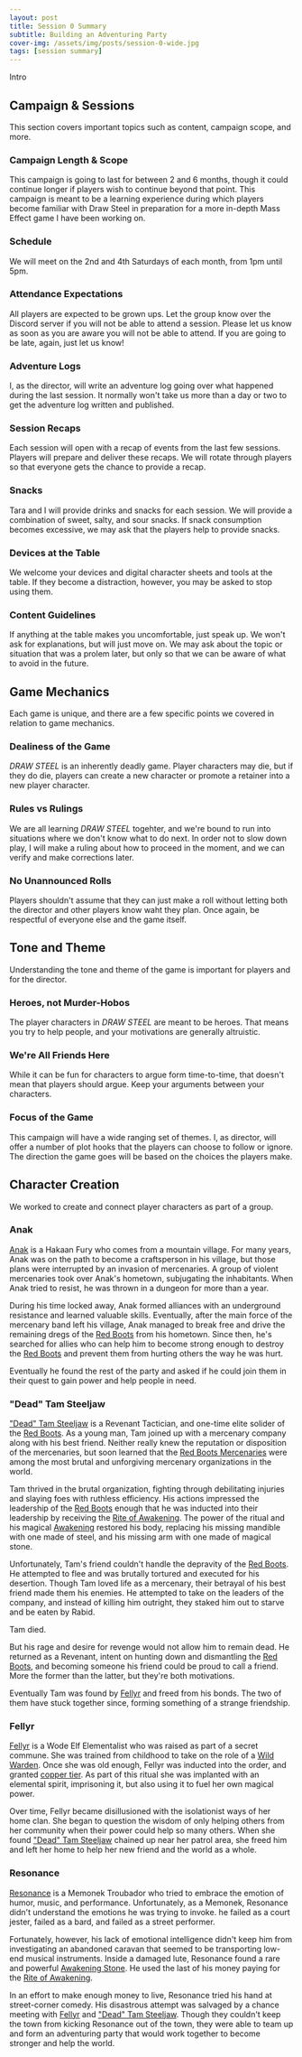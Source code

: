 ```yaml
---
layout: post
title: Session 0 Summary
subtitle: Building an Adventuring Party
cover-img: /assets/img/posts/session-0-wide.jpg
tags: [session summary]
---
```


Intro


## Campaign & Sessions
This section covers important topics such as content, campaign scope, and more.

### Campaign Length & Scope
This campaign is going to last for between 2 and 6 months, though it could continue longer if players wish to continue beyond that point. This campaign is meant to be a learning experience during which players become familiar with Draw Steel in preparation for a more in-depth Mass Effect game I have been working on.

### Schedule
We will meet on the 2nd and 4th Saturdays of each month, from 1pm until 5pm.

### Attendance Expectations
All players are expected to be grown ups. Let the group know over the Discord server if you will not be able to attend a session. Please let us know as soon as you are aware you will not be able to attend. If you are going to be late, again, just let us know!

### Adventure Logs
I, as the director, will write an adventure log going over what happened during the last session. It normally won't take us more than a day or two to get the adventure log written and published.

### Session Recaps
Each session will open with a recap of events from the last few sessions. Players will prepare and deliver these recaps. We will rotate through players so that everyone gets the chance to provide a recap.

### Snacks
Tara and I will provide drinks and snacks for each session. We will provide a combination of sweet, salty, and sour snacks. If snack consumption becomes excessive, we may ask that the players help to provide snacks.

### Devices at the Table
We welcome your devices and digital character sheets and tools at the table. If they become a distraction, however, you may be asked to stop using them.

### Content Guidelines
If anything at the table makes you uncomfortable, just speak up. We won't ask for explanations, but will just move on. We may ask about the topic or situation that was a prolem later, but only so that we can be aware of what to avoid in the future.

## Game Mechanics
Each game is unique, and there are a few specific points we covered in relation to game mechanics.

### Dealiness of the Game
*DRAW STEEL* is an inherently deadly game. Player characters may die, but if they do die, players can create a new character or promote a retainer into a new player character.

### Rules vs Rulings
We are all learning *DRAW STEEL* togehter, and we're bound to run into situations where we don't know what to do next. In order not to slow down play, I will make a ruling about how to proceed in the moment, and we can verify and make corrections later.

### No Unannounced Rolls
Players shouldn't assume that they can just make a roll without letting both the director and other players know waht they plan. Once again, be respectful of everyone else and the game itself.

## Tone and Theme
Understanding the tone and theme of the game is important for players and for the director.

### Heroes, not Murder-Hobos
The player characters in *DRAW STEEL* are meant to be heroes. That means you try to help people, and your motivations are generally altruistic.

### We're All Friends Here
While it can be fun for characters to argue form time-to-time, that doesn't mean that players should argue. Keep your arguments between your characters.

### Focus of the Game
This campaign will have a wide ranging set of themes. I, as director, will offer a number of plot hooks that the players can choose to follow or ignore. The direction the game goes will be based on the choices the players make.

## Character Creation
We worked to create and connect player characters as part of a group.

### Anak
[Anak](/codex/characters/anak) is a Hakaan Fury who comes from a mountain village. For many years, Anak was on the path to become a craftsperson in his village, but those plans were interrupted by an invasion of mercenaries. A group of violent mercenaries took over Anak's hometown, subjugating the inhabitants. When Anak tried to resist, he was thrown in a dungeon for more than a year.

During his time locked away, Anak formed alliances with an underground resistance and learned valuable skills. Eventually, after the main force of the mercenary band left his village, Anak managed to break free and drive the remaining dregs of the [Red Boots](/codex/organizations/red-boots) from his hometown. Since then, he's searched for allies who can help him to become strong enough to destroy the [Red Boots](/codex/organizations/red-boots) and prevent them from hurting others the way he was hurt.

Eventually he found the rest of the party and asked if he could join them in their quest to gain power and help people in need.

### "Dead" Tam Steeljaw
["Dead" Tam Steeljaw](/codex/characters/dead-tam-stelljaw) is a Revenant Tactician, and one-time elite solider of the [Red Boots](/codex/organizations/red-boots). As a young man, Tam joined up with a mercenary company along with his best friend. Neither really knew the reputation or disposition of the mercenaries, but soon learned that the [Red Boots Mercenaries](/codex/organizations/red-boots) were among the most brutal and unforgiving mercenary organizations in the world.

Tam thrived in the brutal organization, fighting through debilitating injuries and slaying foes with ruthless efficiency. His actions impressed the leadership of the [Red Boots](/codex/organizations/red-boots) enough that he was inducted into their leadership by receiving the [Rite of Awakening](/codex/the-rite-of-awakening). The power of the ritual and his magical [Awakening](/codex/the-awakened) restored his body, replacing his missing mandible with one made of steel, and his missing arm with one made of magical stone.

Unfortunately, Tam's friend couldn't handle the depravity of the [Red Boots](/codex/organizations/red-boots). He attempted to flee and was brutally tortured and executed for his desertion. Though Tam loved life as a mercenary, their betrayal of his best friend made them his enemies. He attempted to take on the leaders of the company, and instead of killing him outright, they staked him out to starve and be eaten by Rabid.

Tam died.

But his rage and desire for revenge would not allow him to remain dead. He returned as a Revenant, intent on hunting down and dismantling the [Red Boots](/codex/organizations/red-boots), and becoming someone his friend could be proud to call a friend. More the former than the latter, but they're both motivations.

Eventually Tam was found by [Fellyr](/codex/characters/fellyr) and freed from his bonds. The two of them have stuck together since, forming something of a strange friendship.

### Fellyr
[Fellyr](/codex/characters/fellyr) is a Wode Elf Elementalist who was raised as part of a secret commune. She was trained from childhood to take on the role of a [Wild Warden](/codex/organizations/wild-wardens). Once she was old enough, Fellyr was inducted into the order, and granted [copper tier](/codex/tiers-of-awakening). As part of this ritual she was implanted with an elemental spirit, imprisoning it, but also using it to fuel her own magical power.

Over time, Fellyr became disillusioned with the isolationist ways of her home clan. She began to question the wisdom of only helping others from her community when their power could help so many others. When she found ["Dead" Tam Steeljaw](/codex/characters/dead-tam-stelljaw) chained up near her patrol area, she freed him and left her home to help her new friend and the world as a whole.

### Resonance
[Resonance](/codex/characters/resonance) is a Memonek Troubador who tried to embrace the emotion of humor, music, and performance. Unfortunately, as a Memonek, Resonance didn't understand the emotions he was trying to invoke. he failed as a court jester, failed as a bard, and failed as a street performer. 

Fortunately, however, his lack of emotional intelligence didn't keep him from investigating an abandoned caravan that seemed to be transporting low-end musical instruments. Inside a damaged lute, Resonance found a rare and powerful [Awakening Stone](/codex/items/awakening-stone). He used the last of his money paying for the [Rite of Awakening](/codex/the-rite-of-awakening).

In an effort to make enough money to live, Resonance tried his hand at street-corner comedy. His disastrous attempt was salvaged by a chance meeting with [Fellyr](/codex/characters/fellyr) and ["Dead" Tam Steeljaw](/codex/characters/dead-tam-stelljaw). Though they couldn't keep the town from kicking Resonance out of the town, they were able to team up and form an adventuring party that would work together to become stronger and help the world.